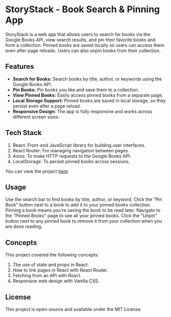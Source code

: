 # StoryStack - Book Search & Pinning App

StoryStack is a web app that allows users to search for books via the Google Books API, view search results, and pin their favorite books and form a collection. Pinned books are saved locally so users can access them even after page reloads. Users can also unpin books from their collection.

## Features

- **Search for Books:** Search books by title, author, or keywords using the Google Books API.
- **Pin Books:** Pin books you like and save them to a collection.
- **View Pinned Books:** Easily access pinned books from a separate page.
- **Local Storage Support:** Pinned books are saved in local storage, so they persist even after a page reload.
- **Responsive Design:** The app is fully responsive and works across different screen sizes.

## Tech Stack

1. React: Front-end JavaScript library for building user interfaces.
2. React Router: For managing navigation between pages.
3. Axios: To make HTTP requests to the Google Books API.
4. LocalStorage: To persist pinned books across sessions.

You can view the project [here](https://storystack.vercel.app)

## Usage

Use the search bar to find books by title, author, or keyword. Click the "Pin Book" button next to a book to add it to your pinned books collection. Pinning a book means you're saving the book to be read later. Navigate to the "Pinned Books" page to see all your pinned books. Click the "Unpin" button next to any pinned book to remove it from your collection when you are done reading.

## Concepts

This project covered the following concepts:

1. The use of state and props in React.
2. How to link pages in React with React Router.
3. Fetching from an API with React.
4. Responsive web design with Vanilla CSS.

## License

This project is open-source and available under the MIT License.
